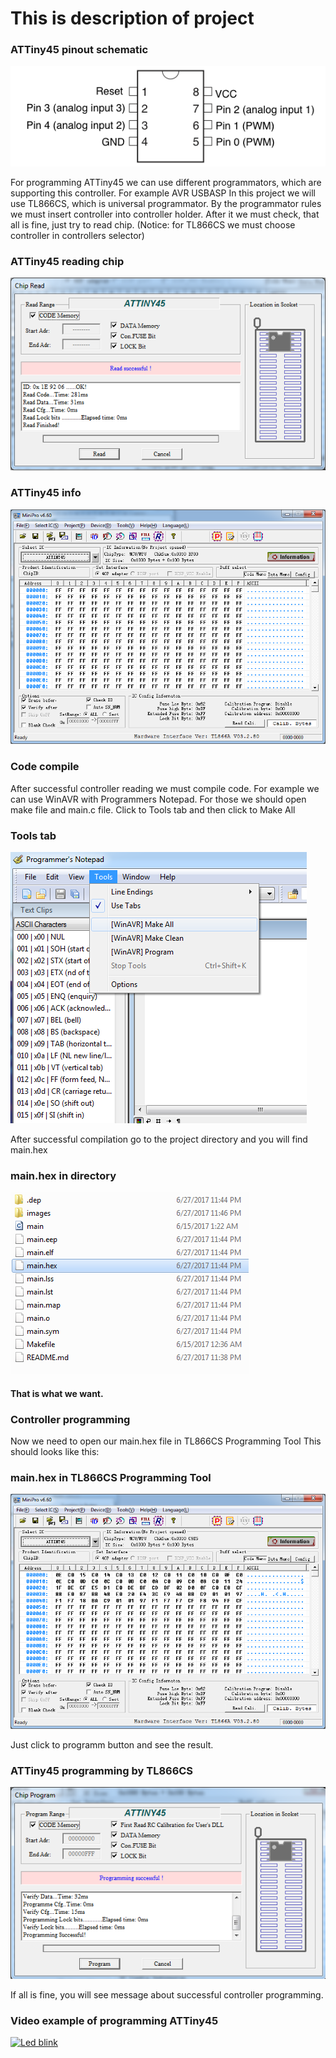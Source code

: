 # This is description of project
### ATTiny45 pinout schematic
![ATTiny45 Pinout](https://raw.githubusercontent.com/vvalitsky/microcontroller-projects/master/attiny45_led_blink/images/attiny45_pinout.png)

For programming ATTiny45 we can use different programmators, which are supporting this controller.
For example AVR USBASP
In this project we will use TL866CS, which is universal programmator.
By the programmator rules we must insert controller into controller holder.
After it we must check, that all is fine, just try to read chip. (Notice: for TL866CS we must choose controller in controllers selector)

### ATTiny45 reading chip
![ATTiny45 reading chip](https://raw.githubusercontent.com/vvalitsky/microcontroller-projects/master/attiny45_led_blink/images/read_chip.png)

### ATTiny45 info
![ATTiny45 info](https://raw.githubusercontent.com/vvalitsky/microcontroller-projects/master/attiny45_led_blink/images/empty_chip.png)

### Code compile                  

After successful controller reading we must compile code. 
For example we can use WinAVR with Programmers Notepad. For those we should open make file and main.c file.
Click to Tools tab and then click to Make All

### Tools tab
![Tools tab](https://raw.githubusercontent.com/vvalitsky/microcontroller-projects/master/attiny45_led_blink/images/programmers_notepad.png)

After successful compilation go to the project directory and you will find main.hex

### main.hex in directory
![main.hex in directory](https://raw.githubusercontent.com/vvalitsky/microcontroller-projects/master/attiny45_led_blink/images/hex_in_directory.png)

#### That is what we want. 

### Controller programming
Now we need to open our main.hex file in TL866CS Programming Tool
This should looks like this:

### main.hex in TL866CS Programming Tool
![main.hex in TL866CS Programming Tool](https://raw.githubusercontent.com/vvalitsky/microcontroller-projects/master/attiny45_led_blink/images/loaded_hex.png)

Just click to programm button and see the result.

### ATTiny45 programming by TL866CS
![ATTiny45 programming by TL866CS](https://raw.githubusercontent.com/vvalitsky/microcontroller-projects/master/attiny45_led_blink/images/programming_chip.png)

If all is fine, you will see message about successful controller programming.

### Video example of programming ATTiny45
[![Led blink](https://pp.userapi.com/c841127/v841127360/8f4/ZPrDdOw3VCI.jpg)](https://youtu.be/29DwQwQ4U8Y "Led blink example - Click to Watch!")